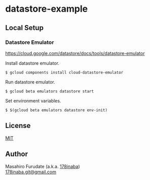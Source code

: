 # datastore-example

## Local Setup

### Datastore Emulator

https://cloud.google.com/datastore/docs/tools/datastore-emulator

Install datastore emulator.

```console
$ gcloud components install cloud-datastore-emulator
```

Run datastore emulator.

```console
$ gcloud beta emulators datastore start
```

Set environment variables.

```console
$ $(gcloud beta emulators datastore env-init)
```

## License

[MIT](LICENSE)

## Author

Masahiro Furudate (a.k.a. [178inaba](https://github.com/178inaba))  
<178inaba.git@gmail.com>
